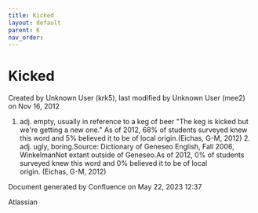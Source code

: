 ```yaml
---
title: Kicked
layout: default
parent: K
nav_order:
---
```


# Kicked

Created by  Unknown User (krk5), last modified by  Unknown User (mee2) on Nov 16, 2012

1. adj. empty, usually in reference to a keg of beer &quot;The keg is kicked but we're getting a new one.&quot; As of 2012, 68% of students surveyed knew this word and 5% believed it to be of local origin.(Eichas, G-M, 2012) 2. adj. ugly, boring.Source: Dictionary of Geneseo English, Fall 2006, WinkelmanNot extant outside of Geneseo.As of 2012, 0% of students surveyed knew this word and 0% believed it to be of local origin. (Eichas, G-M, 2012) 

Document generated by Confluence on May 22, 2023 12:37

Atlassian
